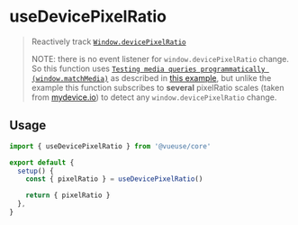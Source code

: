 # useDevicePixelRatio

> Reactively track [`Window.devicePixelRatio`](https://developer.mozilla.org/ru/docs/Web/API/Window/devicePixelRatio)
>
> NOTE: there is no event listener for `window.devicePixelRatio` change. So this function uses [`Testing media queries programmatically (window.matchMedia)`](https://developer.mozilla.org/en-US/docs/Web/CSS/Media_Queries/Testing_media_queries) as described in [this example](https://stackoverflow.com/questions/28905420/window-devicepixelratio-change-listener/29653772#29653772), but unlike the example this function subscribes to **several** pixelRatio scales (taken from [mydevice.io](https://www.mydevice.io/)) to detect any `window.devicePixelRatio` change.

## Usage

```js
import { useDevicePixelRatio } from '@vueuse/core'

export default {
  setup() {
    const { pixelRatio } = useDevicePixelRatio()

    return { pixelRatio }
  },
}
```
